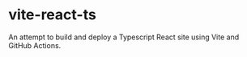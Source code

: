 # vite-react-ts

An attempt to build and deploy a Typescript React site using Vite and GitHub Actions.
